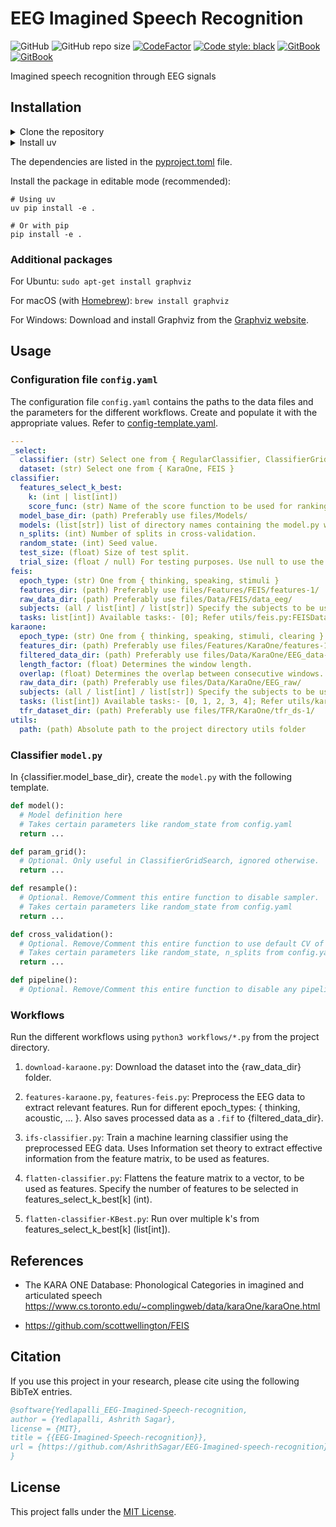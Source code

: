 # EEG Imagined Speech Recognition

![GitHub](https://img.shields.io/github/license/AshrithSagar/EEG-Imagined-speech-recognition)
![GitHub repo size](https://img.shields.io/github/repo-size/AshrithSagar/EEG-Imagined-speech-recognition)
[![CodeFactor](https://www.codefactor.io/repository/github/AshrithSagar/EEG-Imagined-speech-recognition/badge)](https://www.codefactor.io/repository/github/AshrithSagar/EEG-Imagined-speech-recognition)
[![Code style: black](https://img.shields.io/badge/code%20style-black-000000.svg)](https://github.com/psf/black)
[![GitBook](https://img.shields.io/badge/GitBook-EEG%20Imagined%20Speech%20Recognition-tan)](https://ashrithsagar.gitbook.io/eeg-imagined-speech-recognition)
[![GitBook](https://img.shields.io/badge/GitBook-EEG%20ISR-tan)](https://ashrithsagar.gitbook.io/eeg-isr)

Imagined speech recognition through EEG signals

## Installation

<details>

<summary>Clone the repository</summary>

```shell
git clone https://github.com/AshrithSagar/EEG-Imagined-speech-recognition.git
cd EEG-Imagined-speech-recognition
```

</details>

<details>

<summary>Install uv</summary>

Install [`uv`](https://docs.astral.sh/uv/), if not already.
Check [here](https://docs.astral.sh/uv/getting-started/installation/) for installation instructions.

It is recommended to use `uv`, as it will automatically install the dependencies in a virtual environment.
If you don't want to use `uv`, skip to the next step.

TL;DR: Just run

```shell
curl -LsSf https://astral.sh/uv/install.sh | sh
```

</details>

The dependencies are listed in the [pyproject.toml](pyproject.toml) file.

Install the package in editable mode (recommended):

```shell
# Using uv
uv pip install -e .

# Or with pip
pip install -e .
```

### Additional packages

For Ubuntu: `sudo apt-get install graphviz`

For macOS (with [Homebrew](https://brew.sh/)): `brew install graphviz`

For Windows: Download and install Graphviz from the [Graphviz website](https://graphviz.org/download/).

## Usage

### Configuration file `config.yaml`

The configuration file `config.yaml` contains the paths to the data files and the parameters for the different workflows.
Create and populate it with the appropriate values.
Refer to [config-template.yaml](config-template.yaml).

```yaml
---
_select:
  classifier: (str) Select one from { RegularClassifier, ClassifierGridSearch, EvaluateClassifier }
  dataset: (str) Select one from { KaraOne, FEIS }
classifier:
  features_select_k_best:
    k: (int | list[int])
    score_func: (str) Name of the score function to be used for ranking the features before selection. One from { pearsonr, f_classif }
  model_base_dir: (path) Preferably use files/Models/
  models: (list[str]) list of directory names containing the model.py within them. Eg:- [ model-1, model-2, ... ]
  n_splits: (int) Number of splits in cross-validation.
  random_state: (int) Seed value.
  test_size: (float) Size of test split.
  trial_size: (float / null) For testing purposes. Use null to use the entire dataset, else this is the fraction of the dataset that will be used.
feis:
  epoch_type: (str) One from { thinking, speaking, stimuli }
  features_dir: (path) Preferably use files/Features/FEIS/features-1/
  raw_data_dir: (path) Preferably use files/Data/FEIS/data_eeg/
  subjects: (all / list[int] / list[str]) Specify the subjects to be used. Use 'all' to use all subjects.
  tasks: list[int]) Available tasks:- [0]; Refer utils/feis.py:FEISDataLoader.get_task();
karaone:
  epoch_type: (str) One from { thinking, speaking, stimuli, clearing }
  features_dir: (path) Preferably use files/Features/KaraOne/features-1/
  filtered_data_dir: (path) Preferably use files/Data/KaraOne/EEG_data-1/
  length_factor: (float) Determines the window length.
  overlap: (float) Determines the overlap between consecutive windows.
  raw_data_dir: (path) Preferably use files/Data/KaraOne/EEG_raw/
  subjects: (all / list[int] / list[str]) Specify the subjects to be used. Use 'all' to use all subjects.
  tasks: (list[int]) Available tasks:- [0, 1, 2, 3, 4]; Refer utils/karaone.py:KaraOneDataLoader.get_task();
  tfr_dataset_dir: (path) Preferably use files/TFR/KaraOne/tfr_ds-1/
utils:
  path: (path) Absolute path to the project directory utils folder
```

### Classifier `model.py`

In {classifier.model_base_dir}, create the `model.py` with the following template.

```python
def model():
  # Model definition here
  # Takes certain parameters like random_state from config.yaml
  return ...

def param_grid():
  # Optional. Only useful in ClassifierGridSearch, ignored otherwise.
  return ...

def resample():
  # Optional. Remove/Comment this entire function to disable sampler.
  # Takes certain parameters like random_state from config.yaml
  return ...

def cross_validation():
  # Optional. Remove/Comment this entire function to use default CV of 5 splits from StratifiedKFold.
  # Takes certain parameters like random_state, n_splits from config.yaml
  return ...

def pipeline():
  # Optional. Remove/Comment this entire function to disable any pipeline functions to be run.
```

### Workflows

Run the different workflows using `python3 workflows/*.py` from the project directory.

1. `download-karaone.py`:
   Download the dataset into the {raw_data_dir} folder.

1. `features-karaone.py`, `features-feis.py`:
   Preprocess the EEG data to extract relevant features.
   Run for different epoch_types: { thinking, acoustic, ... }.
   Also saves processed data as a `.fif` to {filtered_data_dir}.

1. `ifs-classifier.py`:
   Train a machine learning classifier using the preprocessed EEG data.
   Uses Information set theory to extract effective information from the feature matrix, to be used as features.

1. `flatten-classifier.py`:
   Flattens the feature matrix to a vector, to be used as features.
   Specify the number of features to be selected in features_select_k_best[k] (int).

1. `flatten-classifier-KBest.py`:
   Run over multiple k's from features_select_k_best[k] (list[int]).

## References

- The KARA ONE Database: Phonological Categories in imagined and articulated speech
  <https://www.cs.toronto.edu/~complingweb/data/karaOne/karaOne.html>

- <https://github.com/scottwellington/FEIS>

## Citation

If you use this project in your research, please cite using the following BibTeX entries.

```bibtex
@software{Yedlapalli_EEG-Imagined-Speech-recognition,
author = {Yedlapalli, Ashrith Sagar},
license = {MIT},
title = {{EEG-Imagined-Speech-recognition}},
url = {https://github.com/AshrithSagar/EEG-Imagined-speech-recognition}
}
```

## License

This project falls under the [MIT License](LICENSE).
